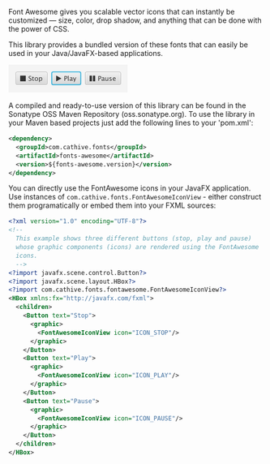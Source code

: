 Font Awesome gives you scalable vector icons that can instantly be customized —
size, color, drop shadow, and anything that can be done with the power of CSS.

This library provides a bundled version of these fonts that can easily be used in your Java/JavaFX-based applications.

![Screenshot](screenshot.png "Some example icons")

A compiled and ready-to-use version of this library can be found in the
Sonatype OSS Maven Repository (oss.sonatype.org). To use the library
in your Maven based projects just add the following lines to your
'pom.xml':

```xml
<dependency>
  <groupId>com.cathive.fonts</groupId>
  <artifactId>fonts-awesome</artifactId>
  <version>${fonts-awesome.version}</version>
</dependency>
```

You can directly use the FontAwesome icons in your JavaFX application.
Use instances of ```com.cathive.fonts.FontAwesomeIconView``` - either construct
them programatically or embed them into your FXML sources:

```xml
<?xml version="1.0" encoding="UTF-8"?>
<!--
  This example shows three different buttons (stop, play and pause)
  whose graphic components (icons) are rendered using the FontAwesome
  icons.
  -->
<?import javafx.scene.control.Button?>
<?import javafx.scene.layout.HBox?>
<?import com.cathive.fonts.fontawesome.FontAwesomeIconView?>
<HBox xmlns:fx="http://javafx.com/fxml">
  <children>
    <Button text="Stop">
      <graphic>
        <FontAwesomeIconView icon="ICON_STOP"/>
      </graphic>
    </Button>
    <Button text="Play">
      <graphic>
        <FontAwesomeIconView icon="ICON_PLAY"/>
      </graphic>
    </Button>
    <Button text="Pause">
      <graphic>
        <FontAwesomeIconView icon="ICON_PAUSE"/>
      </graphic>
    </Button>
  </children>
</HBox>
```
